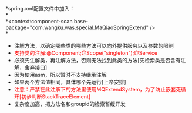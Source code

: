  *spring.xml配置文件中加入：<br/>
 *<!-- 引入相应的上下文用于检索容器内的bean --><br/>
 *<context:component-scan base-package="com.wangku.was.special.MaQiaoSpringExtend" /><br/>
 *<br/>
 * 注解方法，以确定哪些类的哪些方法可以向外提供服务以及参数的限制<br/>
 * <font color='red'>支持类的注解:@Component;@Scope("singleton");@Service</font><br/>
 * 必须先注解类，再注解方法，否则无法找到此类的方法[先检索类是否含有注解，舍弃接口]<br/>
 * 因为使用asm，所以暂时不支持继承注解<br/>
 * 如果两个方法值相同，具体哪个先运行[上帝安排]<br/>
 * <font color='red'>注意：严禁在此注解下的方法里使用MQExtendSystem，为了防止嵌套死循环[初步判断StackTraceElement]</font><br/>
 * 复杂度加高，把方法名和groupid的检索暂缓开发<br/>
 <br/> 